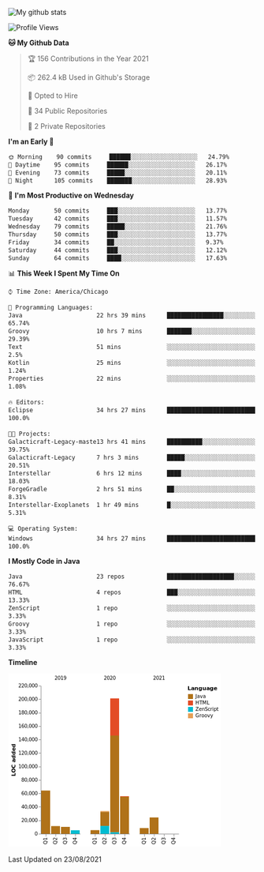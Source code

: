 ![My github stats](https://github-readme-stats.vercel.app/api?username=romvoid95&theme=gruvbox&include_all_commits=true&show_icons=true")

<!--START_SECTION:waka-->
![Profile Views](http://img.shields.io/badge/Profile%20Views-0-blue)

**🐱 My Github Data** 

> 🏆 156 Contributions in the Year 2021
 > 
> 📦 262.4 kB Used in Github's Storage 
 > 
> 💼 Opted to Hire
 > 
> 📜 34 Public Repositories 
 > 
> 🔑 2 Private Repositories  
 > 
**I'm an Early 🐤** 

```text
🌞 Morning    90 commits     ██████░░░░░░░░░░░░░░░░░░░   24.79% 
🌆 Daytime    95 commits     ██████░░░░░░░░░░░░░░░░░░░   26.17% 
🌃 Evening    73 commits     █████░░░░░░░░░░░░░░░░░░░░   20.11% 
🌙 Night      105 commits    ███████░░░░░░░░░░░░░░░░░░   28.93%

```
📅 **I'm Most Productive on Wednesday** 

```text
Monday       50 commits     ███░░░░░░░░░░░░░░░░░░░░░░   13.77% 
Tuesday      42 commits     ███░░░░░░░░░░░░░░░░░░░░░░   11.57% 
Wednesday    79 commits     █████░░░░░░░░░░░░░░░░░░░░   21.76% 
Thursday     50 commits     ███░░░░░░░░░░░░░░░░░░░░░░   13.77% 
Friday       34 commits     ██░░░░░░░░░░░░░░░░░░░░░░░   9.37% 
Saturday     44 commits     ███░░░░░░░░░░░░░░░░░░░░░░   12.12% 
Sunday       64 commits     ████░░░░░░░░░░░░░░░░░░░░░   17.63%

```


📊 **This Week I Spent My Time On** 

```text
⌚︎ Time Zone: America/Chicago

💬 Programming Languages: 
Java                     22 hrs 39 mins      ████████████████░░░░░░░░░   65.74% 
Groovy                   10 hrs 7 mins       ███████░░░░░░░░░░░░░░░░░░   29.39% 
Text                     51 mins             ░░░░░░░░░░░░░░░░░░░░░░░░░   2.5% 
Kotlin                   25 mins             ░░░░░░░░░░░░░░░░░░░░░░░░░   1.24% 
Properties               22 mins             ░░░░░░░░░░░░░░░░░░░░░░░░░   1.08%

🔥 Editors: 
Eclipse                  34 hrs 27 mins      █████████████████████████   100.0%

🐱‍💻 Projects: 
Galacticraft-Legacy-maste13 hrs 41 mins      ██████████░░░░░░░░░░░░░░░   39.75% 
Galacticraft-Legacy      7 hrs 3 mins        █████░░░░░░░░░░░░░░░░░░░░   20.51% 
Interstellar             6 hrs 12 mins       ████░░░░░░░░░░░░░░░░░░░░░   18.03% 
ForgeGradle              2 hrs 51 mins       ██░░░░░░░░░░░░░░░░░░░░░░░   8.31% 
Interstellar-Exoplanets  1 hr 49 mins        █░░░░░░░░░░░░░░░░░░░░░░░░   5.31%

💻 Operating System: 
Windows                  34 hrs 27 mins      █████████████████████████   100.0%

```

**I Mostly Code in Java** 

```text
Java                     23 repos            ███████████████████░░░░░░   76.67% 
HTML                     4 repos             ███░░░░░░░░░░░░░░░░░░░░░░   13.33% 
ZenScript                1 repo              ░░░░░░░░░░░░░░░░░░░░░░░░░   3.33% 
Groovy                   1 repo              ░░░░░░░░░░░░░░░░░░░░░░░░░   3.33% 
JavaScript               1 repo              ░░░░░░░░░░░░░░░░░░░░░░░░░   3.33%

```


**Timeline**

![Chart not found](https://raw.githubusercontent.com/ROMVoid95/ROMVoid95/master/charts/bar_graph.png) 


 Last Updated on 23/08/2021
<!--END_SECTION:waka-->
